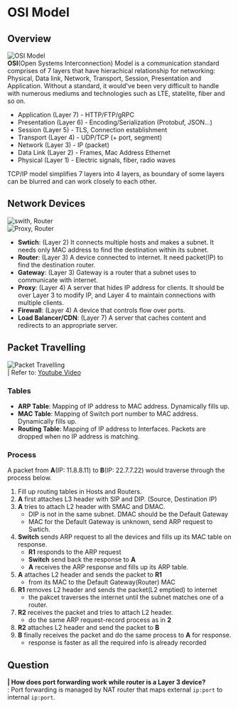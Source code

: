 # OSI Model
## Overview
![OSI Model](https://i.imgur.com/QV4qzXs.jpg)  
 **OSI**(Open Systems Interconnection) Model is a communication standard comprises of 7 layers that have hierachical relationship for networking: Physical, Data link, Network, Transport, Session, Presentation and Application. Without a standard, it would've been very difficult to handle with numerous mediums and technologies such as LTE, statelite, fiber and so on.  

- Application (Layer 7) - HTTP/FTP/gRPC
- Presentation (Layer 6) - Encoding/Serialization (Protobuf, JSON...)
- Session (Layer 5) - TLS, Connection establishment
- Transport (Layer 4) - UDP/TCP (+ port, segment) 
- Network (Layer 3) - IP (packet)
- Data Link (Layer 2) - Frames, Mac Address Ethernet
- Physical (Layer 1) - Electric signals, fiber, radio waves


 TCP/IP model simplifies 7 layers into 4 layers, as boundary of some layers can be blurred and can work closely to each other.

## Network Devices
![swith, Router](https://i.imgur.com/6v3H5Iy.jpg)  
![Proxy, Router](https://xuri.me/wp-content/uploads/2013/09/forward-proxy-3.jpg)  
- **Swtich**: (Layer 2) It connects multiple hosts and makes a subnet. It needs only MAC address to find the destination within its subnet.
- **Router**: (Layer 3) A device connected to internet. It need packet(IP) to find the destination router.
- **Gateway**: (Layer 3) Gateway is a router that a subnet uses to communicate with internet.
- **Proxy**: (Layer 4) A server that hides IP address for clients. It should be over Layer 3 to modify IP, and Layer 4 to maintain connections with multiple clients.
- **Firewall**: (Layer 4) A device that controls flow over ports.
- **Load Balancer/CDN**: (Layer 7) A server that caches content and redirects to an appropriate server.

## Packet Travelling
![Packet Travelling](https://i.imgur.com/hQhuzlF.jpg)  
| Refer to: [Youtube Video](https://www.youtube.com/watch?v=rYodcvhh7b8)  
### Tables
- **ARP Table**: Mapping of IP address to MAC address. Dynamically fills up.
- **MAC Table**: Mapping of Switch port number to MAC address. Dynamically fills up.
- **Routing Table**: Mapping of IP address to Interfaces. Packets are dropped when no IP address is matching.

### Process
A packet from **A**(IP: 11.8.8.11) to **B**(IP: 22.7.7.22) would traverse through the process below.  
1. Fill up routing tables in Hosts and Routers.
2. **A** first attaches L3 header with SIP and DIP. (Source, Destination IP) 
3. **A** tries to attach L2 header with SMAC and DMAC.  
   - DIP is not in the same subnet. DMAC should be the Default Gateway  
   - MAC for the Default Gateway is unknown, send ARP request to Swtich.
4. **Switch** sends ARP request to all the devices and fills up its MAC table on response.
   - **R1** responds to the ARP request
   - **Switch** send back the response to **A**
   - **A** receives the ARP response and fills up its ARP table.
5. **A** attaches L2 header and sends the packet to **R1**
   - from its MAC to the Default Gateway(Router) MAC
6. **R1** removes L2 header and sends the packet(L2 emptied) to internet
   - the pakcet traverses the internet until the subnet matches one of a router.
7. **R2** receives the packet and tries to attach L2 header.
   - do the same ARP request-record process as in **2**
8. **R2** attaches L2 header and send the packet to **B**
9. **B** finally receives the packet and do the same process to **A** for response.
    - response is faster as all the required info is already recorded

## Question
**| How does port forwarding work while router is a Layer 3 device?**  
: Port forwarding is managed by NAT router that maps external `ip:port` to internal `ip:port`. 